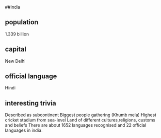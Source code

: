 ##India
## population
1.339 billion

## capital
New Delhi
 
## official language
Hindi

## interesting trivia
Described as subcontinent 
Biggest people gathering (Khumb mela)
Highest cricket stadium from sea-level 
Land of different cultures,religions, customs and beliefs 
There are about 1652 languages recognised and 22 official languages in india.


